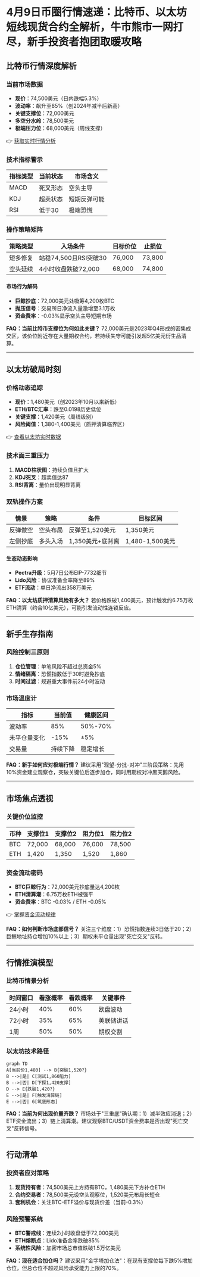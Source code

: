 # 4月9日币圈行情速递：比特币、以太坊短线现货合约全解析，牛市熊市一网打尽，新手投资者抱团取暖攻略

## 比特币行情深度解析

### 当前市场数据
- **现价**：74,500美元（日内跌幅5.3%）
- **波动率**：飙升至85%（创2024年减半后新高）
- **关键支撑位**：72,000美元
- **多空分水岭**：78,500美元
- **极端压力位**：68,000美元（周线支撑）

👉 [获取实时行情分析](https://bit.ly/okx_welcome)

### 技术指标警示
| 指标类型 | 当前状态 | 市场含义 |
|---------|----------|---------|
| MACD    | 死叉形态 | 空头主导 |
| KDJ     | 超卖状态 | 短期反弹可能 |
| RSI     | 低于30    | 极端恐慌 |

### 操作策略矩阵
| 策略类型 | 入场条件 | 目标价位 | 止损位 |
|----------|----------|----------|--------|
| 短多修复 | 站稳74,500且RSI突破30 | 76,000 | 73,800 |
| 空头延续 | 4小时收盘跌破72,000 | 68,000 | 74,800 |

#### 市场行为解码
- **巨鲸抄底**：72,000美元处吸筹4,200枚BTC
- **抛压信号**：交易所日净流入量激增至3.1万枚
- **资金费率**：-0.03%显示空头主导短期市场

**FAQ：当前比特币支撑位为何如此关键？**
72,000美元是2023年Q4形成的密集成交区，该价位附近存在大量期权合约，若持续失守可能引发超5亿美元衍生品清算。

---

## 以太坊破局时刻

### 价格动态追踪
- **现价**：1,480美元（创2023年10月以来新低）
- **ETH/BTC汇率**：跌至0.0198历史低位
- **关键支撑**：1,420美元（周线级别）
- **风险阈值**：1,380-1,400美元（质押清算临界区）

👉 [查看以太坊实时数据](https://bit.ly/okx_welcome)

### 技术面三重压力
1. **MACD柱状图**：持续负值且扩大
2. **KDJ死叉**：超卖值达87
3. **RSI背离**：量价出现明显背离

### 双轨操作方案
| 情景 | 策略 | 条件 | 目标区间 |
|------|------|------|----------|
| 反弹做空 | 空头布局 | 反弹至1,520美元 | 1,350美元 |
| 左侧抄底 | 多头入场 | 1,350美元+底背离 | 1,480-1,500美元 |

#### 生态动态影响
- **Pectra升级**：5月7日公布EIP-7732细节
- **Lido风险**：协议准备金率降至89%
- **ETF流动**：单日净流出358万美元

**FAQ：以太坊质押清算风险有多大？**
若价格跌破1,400美元，预计触发约6.75万枚ETH清算（约合10亿美元），可能引发流动性连锁反应。

---

## 新手生存指南

### 风险控制三原则
1. **仓位管理**：单笔风险不超过总资金5%
2. **情绪隔离**：恐慌指数低于30时避免抄底
3. **时间过滤**：规避重大事件前24小时波动

### 市场温度计
| 指标 | 当前值 | 健康区间 |
|------|--------|----------|
| 波动率 | 85%    | 50%-70% |
| 未平仓量变化 | -15%    | ±5%     |
| 交易量 | 持续下降 | 稳定增长  |

**FAQ：新手如何应对极端行情？**
建议采用"观望-分批-对冲"三阶段策略：先用10%资金建立观察仓，突破关键位后逐步加仓，同时用期权对冲黑天鹅风险。

---

## 市场焦点透视

### 关键价位监控
| 币种 | 支撑位1 | 支撑位2 | 阻力位1 | 阻力位2 |
|------|---------|---------|---------|---------|
| BTC  | 72,000  | 68,000  | 76,000  | 78,500  |
| ETH  | 1,420   | 1,350   | 1,520   | 1,860   |

### 资金流动密码
- **BTC巨鲸行为**：72,000美元抄底量达4,200枚
- **ETH清算潮**：6.75万枚ETH被强平
- **资金费率**：BTC -0.03% / ETH -0.05%

👉 [掌握资金流动规律](https://bit.ly/okx_welcome)

**FAQ：如何判断市场底部信号？**
关注三个维度：1）恐慌指数连续3日低于20；2）巨鲸地址持仓增加10%以上；3）期权未平仓量出现"死亡交叉"反转。

---

## 行情推演模型

### 比特币情景分析
| 时间窗口 | 看涨概率 | 看跌概率 | 关键事件 |
|----------|----------|----------|----------|
| 24小时   | 40%      | 60%      | 欧盘波动 |
| 72小时   | 35%      | 65%      | 美联储讲话 |
| 1周      | 50%      | 50%      | 期权交割 |

### 以太坊技术路径
```mermaid
graph TD
A[当前价1,480] --> B{突破1,520?}
B -->|是| C[测试1,860阻力]
B -->|否| D[下探1,420支撑]
D --> E{跌破1,420?}
E -->|是| F[触发清算链]
E -->|否| G[筑底形态]
```

**FAQ：当前为何出现价量齐跌？**
市场处于"三重底"确认期：1）减半效应消退；2）ETF资金流出；3）链上清算潮。建议观察BTC/USDT资金费率是否出现"死亡交叉"反转信号。

---

## 行动清单

### 投资者应对策略
1. **现货持有者**：74,500美元上方持有BTC，1,480美元下方补仓ETH
2. **合约交易者**：78,500美元设空头观察位，1,520美元布局长短仓
3. **套利机会**：关注BTC-ETF溢价与现货价差（当前-0.3%）

### 风险预警系统
- **BTC警戒线**：连续2小时收盘低于72,000美元
- **ETH熔断点**：Lido准备金率跌破85%
- **系统性风险**：加密市场总市值跌破1.5万亿美元

**FAQ：现在适合加仓吗？**
建议采用"金字塔加仓法"：在现有支撑位每下跌5%增加仓位，但总仓位不超过风险承受能力上限的70%。